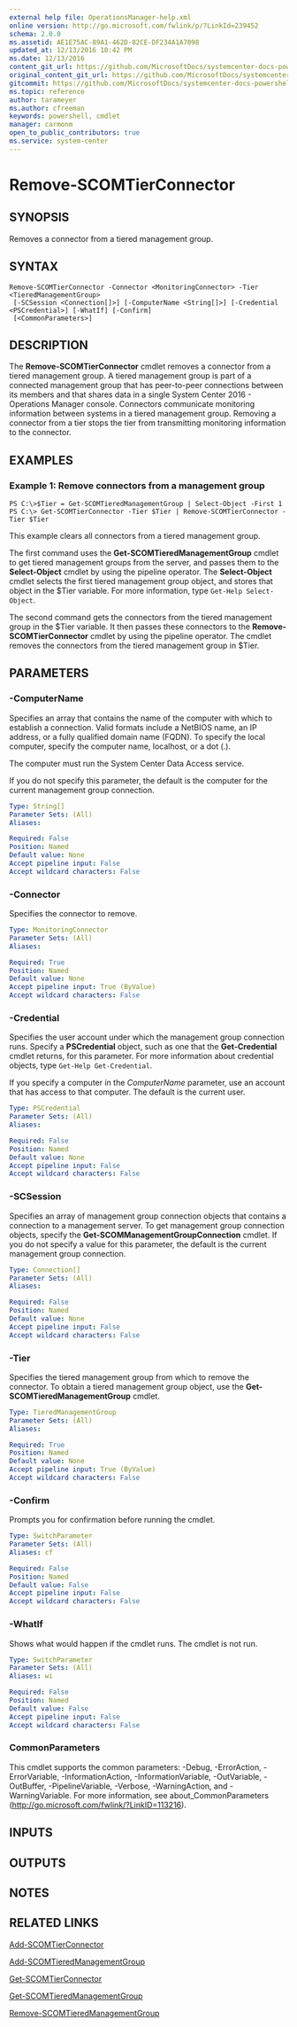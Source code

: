 ```yaml
---
external help file: OperationsManager-help.xml
online version: http://go.microsoft.com/fwlink/p/?LinkId=239452
schema: 2.0.0
ms.assetid: AE1E75AC-89A1-462D-82CE-DF234A1A7098
updated_at: 12/13/2016 10:42 PM
ms.date: 12/13/2016
content_git_url: https://github.com/MicrosoftDocs/systemcenter-docs-powershell/blob/master/systemcenter-cmdlets/OperationsManager/v1/Remove-SCOMTierConnector.md
original_content_git_url: https://github.com/MicrosoftDocs/systemcenter-docs-powershell/blob/master/systemcenter-cmdlets/OperationsManager/v1/Remove-SCOMTierConnector.md
gitcommit: https://github.com/MicrosoftDocs/systemcenter-docs-powershell/blob/ea9507ac2178040476af5407227db8cb97701ea9/systemcenter-cmdlets/OperationsManager/v1/Remove-SCOMTierConnector.md
ms.topic: reference
author: tarameyer
ms.author: cfreeman
keywords: powershell, cmdlet
manager: carmonm
open_to_public_contributors: true
ms.service: system-center
---
```


# Remove-SCOMTierConnector

## SYNOPSIS
Removes a connector from a tiered management group.

## SYNTAX

```
Remove-SCOMTierConnector -Connector <MonitoringConnector> -Tier <TieredManagementGroup>
 [-SCSession <Connection[]>] [-ComputerName <String[]>] [-Credential <PSCredential>] [-WhatIf] [-Confirm]
 [<CommonParameters>]
```

## DESCRIPTION
The **Remove-SCOMTierConnector** cmdlet removes a connector from a tiered management group.
A tiered management group is part of a connected management group that has peer-to-peer connections between its members and that shares data in a single System Center 2016 - Operations Manager console.
Connectors communicate monitoring information between systems in a tiered management group.
Removing a connector from a tier stops the tier from transmitting monitoring information to the connector.

## EXAMPLES

### Example 1: Remove connectors from a management group
```
PS C:\>$Tier = Get-SCOMTieredManagementGroup | Select-Object -First 1
PS C:\> Get-SCOMTierConnector -Tier $Tier | Remove-SCOMTierConnector -Tier $Tier
```

This example clears all connectors from a tiered management group.

The first command uses the **Get-SCOMTieredManagementGroup** cmdlet to get tiered management groups from the server, and passes them to the **Select-Object** cmdlet by using the pipeline operator.
The **Select-Object** cmdlet selects the first tiered management group object, and stores that object in the $Tier variable.
For more information, type `Get-Help Select-Object`.

The second command gets the connectors from the tiered management group in the $Tier variable.
It then passes these connectors to the **Remove-SCOMTierConnector** cmdlet by using the pipeline operator.
The cmdlet removes the connectors from the tiered management group in $Tier.

## PARAMETERS

### -ComputerName
Specifies an array that contains the name of the computer with which to establish a connection.
Valid formats include a NetBIOS name, an IP address, or a fully qualified domain name (FQDN).
To specify the local computer, specify the computer name, localhost, or a dot (.).

The computer must run the System Center Data Access service.

If you do not specify this parameter, the default is the computer for the current management group connection.

```yaml
Type: String[]
Parameter Sets: (All)
Aliases: 

Required: False
Position: Named
Default value: None
Accept pipeline input: False
Accept wildcard characters: False
```

### -Connector
Specifies the connector to remove.

```yaml
Type: MonitoringConnector
Parameter Sets: (All)
Aliases: 

Required: True
Position: Named
Default value: None
Accept pipeline input: True (ByValue)
Accept wildcard characters: False
```

### -Credential
Specifies the user account under which the management group connection runs.
Specify a **PSCredential** object, such as one that the **Get-Credential** cmdlet returns, for this parameter.
For more information about credential objects, type `Get-Help Get-Credential`.

If you specify a computer in the *ComputerName* parameter, use an account that has access to that computer.
The default is the current user.

```yaml
Type: PSCredential
Parameter Sets: (All)
Aliases: 

Required: False
Position: Named
Default value: None
Accept pipeline input: False
Accept wildcard characters: False
```

### -SCSession
Specifies an array of management group connection objects that contains a connection to a management server.
To get management group connection objects, specify the **Get-SCOMManagementGroupConnection** cmdlet.
If you do not specify a value for this parameter, the default is the current management group connection.

```yaml
Type: Connection[]
Parameter Sets: (All)
Aliases: 

Required: False
Position: Named
Default value: None
Accept pipeline input: False
Accept wildcard characters: False
```

### -Tier
Specifies the tiered management group from which to remove the connector.
To obtain a tiered management group object, use the **Get-SCOMTieredManagementGroup** cmdlet.

```yaml
Type: TieredManagementGroup
Parameter Sets: (All)
Aliases: 

Required: True
Position: Named
Default value: None
Accept pipeline input: True (ByValue)
Accept wildcard characters: False
```

### -Confirm
Prompts you for confirmation before running the cmdlet.

```yaml
Type: SwitchParameter
Parameter Sets: (All)
Aliases: cf

Required: False
Position: Named
Default value: False
Accept pipeline input: False
Accept wildcard characters: False
```

### -WhatIf
Shows what would happen if the cmdlet runs.
The cmdlet is not run.

```yaml
Type: SwitchParameter
Parameter Sets: (All)
Aliases: wi

Required: False
Position: Named
Default value: False
Accept pipeline input: False
Accept wildcard characters: False
```

### CommonParameters
This cmdlet supports the common parameters: -Debug, -ErrorAction, -ErrorVariable, -InformationAction, -InformationVariable, -OutVariable, -OutBuffer, -PipelineVariable, -Verbose, -WarningAction, and -WarningVariable. For more information, see about_CommonParameters (http://go.microsoft.com/fwlink/?LinkID=113216).

## INPUTS

## OUTPUTS

## NOTES

## RELATED LINKS

[Add-SCOMTierConnector](xref:OperationsManager/v1/Add-SCOMTierConnector.md)

[Add-SCOMTieredManagementGroup](xref:OperationsManager/v1/Add-SCOMTieredManagementGroup.md)

[Get-SCOMTierConnector](xref:OperationsManager/v1/Get-SCOMTierConnector.md)

[Get-SCOMTieredManagementGroup](xref:OperationsManager/v1/Get-SCOMTieredManagementGroup.md)

[Remove-SCOMTieredManagementGroup](xref:OperationsManager/v1/Remove-SCOMTieredManagementGroup.md)

